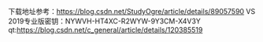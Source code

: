 下载地址参考：https://blog.csdn.net/StudyOgre/article/details/89057590
VS 2019专业版密钥：NYWVH-HT4XC-R2WYW-9Y3CM-X4V3Y
qt:https://blog.csdn.net/c_general/article/details/120385519
